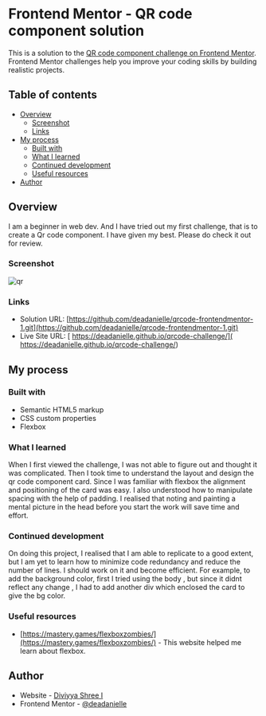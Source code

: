 # Frontend Mentor - QR code component solution

This is a solution to the [QR code component challenge on Frontend Mentor](https://www.frontendmentor.io/challenges/qr-code-component-iux_sIO_H). Frontend Mentor challenges help you improve your coding skills by building realistic projects. 

## Table of contents

- [Overview](#overview)
  - [Screenshot](#screenshot)
  - [Links](#links)
- [My process](#my-process)
  - [Built with](#built-with)
  - [What I learned](#what-i-learned)
  - [Continued development](#continued-development)
  - [Useful resources](#useful-resources)
- [Author](#author) 

## Overview
   I am a beginner in web dev. And I have tried out my first challenge, that is to create a Qr code component. I have given my best. Please do check it out for review.
### Screenshot
![qr](https://github.com/deadanielle/qrcode-frontendmentor-1/assets/141745597/747f61c6-e8c3-4d2e-b2c3-188ea74e43a3)

### Links

- Solution URL: [https://github.com/deadanielle/qrcode-frontendmentor-1.git](https://github.com/deadanielle/qrcode-frontendmentor-1.git)
- Live Site URL: [ https://deadanielle.github.io/qrcode-challenge/]( https://deadanielle.github.io/qrcode-challenge/)

## My process

### Built with

- Semantic HTML5 markup
- CSS custom properties
- Flexbox

### What I learned

When I first viewed the challenge, I was not able to figure out and thought it was complicated. Then I took time to understand the layout and design the qr code component card. Since I was familiar with flexbox the alignment and positioning of the card was easy. I also understood how to manipulate spacing with the help of padding. I realised that noting and painting a mental picture in the head before you start the work will save time and effort.

### Continued development
 On doing this project, I realised that I am able to replicate to a good extent, but I am yet to learn how to minimize code redundancy and reduce the number of lines. I should work on it and become efficient. For example, to add the background color, first I tried using the body , but since it didnt reflect any change , I had to add another div which enclosed the card to give the bg color.

### Useful resources

- [https://mastery.games/flexboxzombies/](https://mastery.games/flexboxzombies/) - This website helped me learn about flexbox.

## Author

- Website - [Diviyya Shree I](https://www.your-site.com)
- Frontend Mentor - [@deadanielle](https://www.frontendmentor.io/profile/deadanielle)





